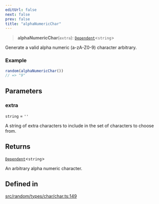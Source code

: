 ```yaml
---
editUrl: false
next: false
prev: false
title: "alphaNumericChar"
---
```


> **alphaNumericChar**(`extra`): [`Dependent`](/api/interfaces/dependent/)\<`string`\>

Generate a valid alpha numeric (a-zA-Z0-9) character arbitrary.

### Example
```ts
random(alphaNumericChar())
// => "9"
```

## Parameters

### extra

`string` = `''`

A string of extra characters to include in the set of characters to choose from.

## Returns

[`Dependent`](/api/interfaces/dependent/)\<`string`\>

An arbitrary alpha numeric character.

## Defined in

[src/random/types/char/char.ts:149](https://github.com/skyleague/axioms/blob/75fb1c5c977f1940e84e5cdcef2be336d1fd81da/src/random/types/char/char.ts#L149)

